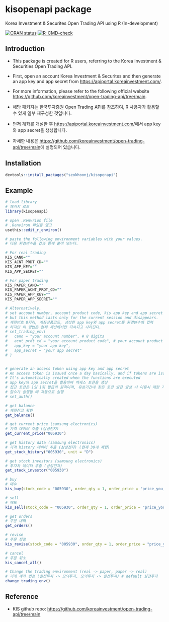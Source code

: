 # kisopenapi package

Korea Investment & Securites Open Trading API using R (In-development)

<!-- badges: start -->

[![CRAN status](https://www.r-pkg.org/badges/version/kisopenapi)](https://CRAN.R-project.org/package=kisopenapi) [![R-CMD-check](https://github.com/seokhoonj/kisopenapi/actions/workflows/R-CMD-check.yaml/badge.svg)](https://github.com/seokhoonj/kisopenapi/actions/workflows/R-CMD-check.yaml)

<!-- badges: end -->

## Introduction

-   This package is created for R users, referring to the Korea Investment & Securities Open Trading API.

-   First, open an account Korea Investment & Securites and then generate an app key and app secret from <https://apiportal.koreainvestment.com/>.

-   For more information, please refer to the following official website <https://github.com/koreainvestment/open-trading-api/tree/main>.

-   해당 패키지는 한국투자증권 Open Trading API를 참조하여, R 사용자가 활용할 수 있게 일부 재구성한 것입니다.

-   먼저 계좌를 개설한 후 <https://apiportal.koreainvestment.com/>에서 app key와 app secret을 생성합니다.

-   자세한 내용은 <https://github.com/koreainvestment/open-trading-api/tree/main>에 설명되어 있습니다.

## Installation

``` r
devtools::install_packages("seokhoonj/kisopenapi")
```

## Example

``` r
# load library
# 패키지 로드
library(kisopenapi)

# open .Renvrion file
# .Renviron 파일을 열고
usethis::edit_r_environ()

# paste the following environment variables with your values.
# 다음 환경변수를 갑과 함께 붙여 넣는다.

# For real trading
KIS_CANO=""
KIS_ACNT_PRDT_CD=""
KIS_APP_KEY=""
KIS_APP_SECRET=""

# For paper trading
KIS_PAPER_CANO=""
KIS_PAPER_ACNT_PRDT_CD=""
KIS_PAPER_APP_KEY=""
KIS_PAPER_APP_SECRET=""

# Alternatively,
# set account number, account product code, kis app key and app secret
# but this method lasts only for the current session and disappears.
# 계좌번호 8자리, 계좌상품코드, 생성한 app key와 app secret를 환경변수에 입력
# 하지만 이 방법은 현재 세션에서만 지속되고 사라진다.
# set_trading_env(
#   cano = "your account number", # 8 digits
#   acnt_prdt_cd = "your account product code", # your account product code 2 digits
#   app_key = "your app key",
#   app_secret = "your app secret"
# ) 


# generate an access token using app key and app secret
# An access token is issued once a day basically, and if tokens are issued frequently, your access might be restricted
# It's automatically created when the functions are executed
# app key와 app secret을 활용하여 엑세스 토큰을 생성
# 접근 토큰은 1일 1회 발급이 원칙이며, 유효기간내 잦은 토큰 발급 발생 시 이용시 제한 가능
# 함수가 실행될 때 자동으로 실행
# set_auth()

# get balance
# 계좌잔고 확인
get_balance()

# get current price (samsung electronics)
# 가격 데이터 추출 (삼성전자)
get_current_price("005930")

# get history data (samsung electronics)
# 가격 history 데이터 추출 (삼성전자) (현재 30개 제한)
get_stock_history("005930", unit = "D")

# get stock investors (samsung electronics)
# 투자자 데이터 추출 (삼성전자)
get_stock_investor("005930")

# buy
# 매수
kis_buy(stock_code = "005930", order_qty = 1, order_price = "price_you_want")

# sell
# 매도
kis_sell(stock_code = "005930", order_qty = 1, order_price = "price_you_want")

# get orders
# 주문 내역
get_orders()

# revise
# 주문 정정
kis_revise(stock_code = "005930", order_qty = 1, order_price = "price_you_want")

# cancel
# 주문 취소
kis_cancel_all()

# Change the trading environment (real -> paper, paper -> real)
# 거래 계좌 변경 (실전투자 -> 모의투자, 모의투자 -> 실전투자) # default 실전투자
change_trading_env()
```

## Reference

-   KIS github repo: <https://github.com/koreainvestment/open-trading-api/tree/main>
